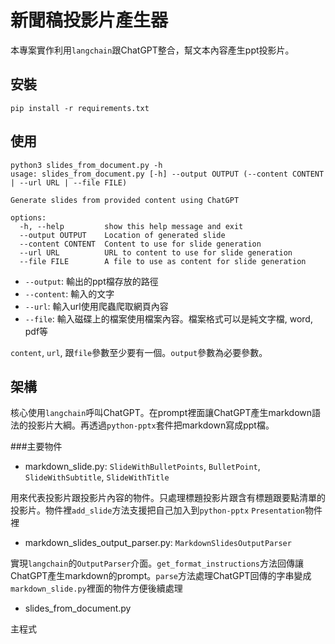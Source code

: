 # 新聞稿投影片產生器

本專案實作利用`langchain`跟ChatGPT整合，幫文本內容產生ppt投影片。

## 安裝

```
pip install -r requirements.txt
```

## 使用

```
python3 slides_from_document.py -h
usage: slides_from_document.py [-h] --output OUTPUT (--content CONTENT | --url URL | --file FILE)

Generate slides from provided content using ChatGPT

options:
  -h, --help         show this help message and exit
  --output OUTPUT    Location of generated slide
  --content CONTENT  Content to use for slide generation
  --url URL          URL to content to use for slide generation
  --file FILE        A file to use as content for slide generation
```

- `--output`: 輸出的ppt檔存放的路徑
- `--content`: 輸入的文字
- `--url`: 輸入url使用爬蟲爬取網頁內容
- `--file`: 輸入磁碟上的檔案使用檔案內容。檔案格式可以是純文字檔, word, pdf等

`content`, `url`, 跟`file`參數至少要有一個。`output`參數為必要參數。

## 架構

核心使用`langchain`呼叫ChatGPT。在prompt裡面讓ChatGPT產生markdown語法的投影片大綱。再透過`python-pptx`套件把markdown寫成ppt檔。

###主要物件
- markdown_slide.py: `SlideWithBulletPoints`, `BulletPoint`, `SlideWithSubtitle`, `SlideWithTitle`

用來代表投影片跟投影片內容的物件。只處理標題投影片跟含有標題跟要點清單的投影片。物件裡`add_slide`方法支援把自己加入到`python-pptx` `Presentation`物件裡

- markdown_slides_output_parser.py: `MarkdownSlidesOutputParser`

實現`langchain`的`OutputParser`介面。`get_format_instructions`方法回傳讓ChatGPT產生markdown的prompt。`parse`方法處理ChatGPT回傳的字串變成`markdown_slide.py`裡面的物件方便後續處理

- slides_from_document.py

主程式


